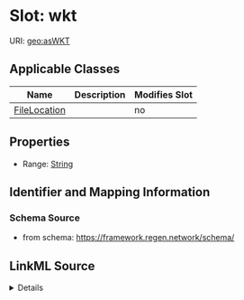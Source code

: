 

# Slot: wkt

URI: [geo:asWKT](http://www.opengis.net/ont/geosparql#asWKT)



<!-- no inheritance hierarchy -->





## Applicable Classes

| Name | Description | Modifies Slot |
| --- | --- | --- |
| [FileLocation](FileLocation.md) |  |  no  |







## Properties

* Range: [String](String.md)





## Identifier and Mapping Information







### Schema Source


* from schema: https://framework.regen.network/schema/




## LinkML Source

<details>
```yaml
name: wkt
from_schema: https://framework.regen.network/schema/
rank: 1000
slot_uri: geo:asWKT
alias: wkt
owner: FileLocation
domain_of:
- FileLocation
range: string

```
</details>